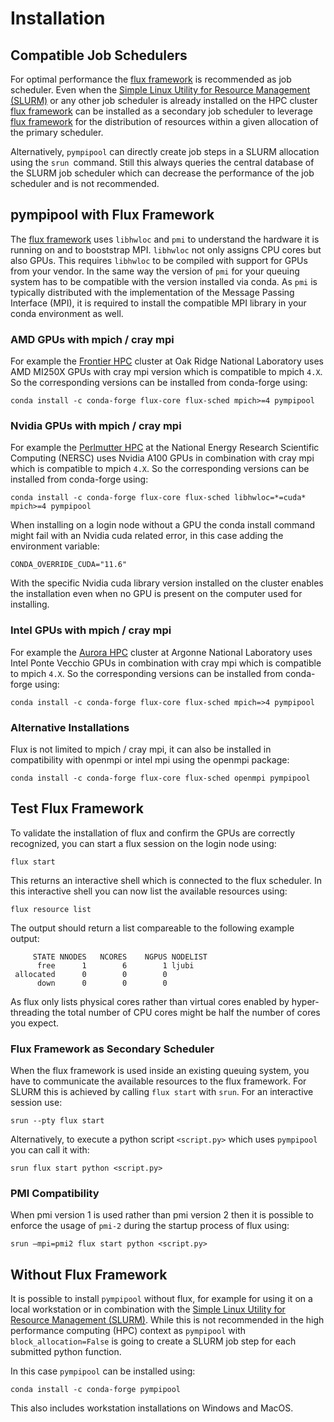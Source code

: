 # Installation
## Compatible Job Schedulers
For optimal performance the [flux framework](https://flux-framework.org) is recommended as job scheduler. Even when the 
[Simple Linux Utility for Resource Management (SLURM)](https://slurm.schedmd.com) or any other job scheduler is already 
installed on the HPC cluster [flux framework](https://flux-framework.org) can be installed as a secondary job scheduler
to leverage [flux framework](https://flux-framework.org) for the distribution of resources within a given allocation of
the primary scheduler. 

Alternatively, `pympipool` can directly create job steps in a SLURM allocation using the `srun `command. Still this always 
queries the central database of the SLURM job scheduler which can decrease the performance of the job scheduler and is 
not recommended.

## pympipool with Flux Framework
The [flux framework](https://flux-framework.org) uses `libhwloc` and `pmi` to understand the hardware it is running on and to booststrap MPI.
`libhwloc` not only assigns CPU cores but also GPUs. This requires `libhwloc` to be compiled with support for GPUs from 
your vendor. In the same way the version of `pmi` for your queuing system has to be compatible with the version 
installed via conda. As `pmi` is typically distributed with the implementation of the Message Passing Interface (MPI), 
it is required to install the compatible MPI library in your conda environment as well. 

### AMD GPUs with mpich / cray mpi
For example the [Frontier HPC](https://www.olcf.ornl.gov/frontier/) cluster at Oak Ridge National Laboratory uses 
AMD MI250X GPUs with cray mpi version which is compatible to mpich `4.X`. So the corresponding versions can be installed
from conda-forge using: 
```
conda install -c conda-forge flux-core flux-sched mpich>=4 pympipool
```
### Nvidia GPUs with mpich / cray mpi 
For example the [Perlmutter HPC](https://docs.nersc.gov/systems/perlmutter/) at the National Energy Research Scientific 
Computing (NERSC) uses Nvidia A100 GPUs in combination with cray mpi which is compatible to mpich `4.X`. So the 
corresponding versions can be installed from conda-forge using: 
```
conda install -c conda-forge flux-core flux-sched libhwloc=*=cuda* mpich>=4 pympipool
```
When installing on a login node without a GPU the conda install command might fail with an Nvidia cuda related error, in
this case adding the environment variable:
```
CONDA_OVERRIDE_CUDA="11.6"
```
With the specific Nvidia cuda library version installed on the cluster enables the installation even when no GPU is 
present on the computer used for installing. 

### Intel GPUs with mpich / cray mpi 
For example the [Aurora HPC](https://www.alcf.anl.gov/aurora) cluster at Argonne National Laboratory uses Intel Ponte 
Vecchio GPUs in combination with cray mpi which is compatible to mpich `4.X`. So the corresponding versions can be 
installed from conda-forge using: 
```
conda install -c conda-forge flux-core flux-sched mpich=>4 pympipool
```

### Alternative Installations
Flux is not limited to mpich / cray mpi, it can also be installed in compatibility with openmpi or intel mpi using the 
openmpi package: 
```
conda install -c conda-forge flux-core flux-sched openmpi pympipool
```

## Test Flux Framework
To validate the installation of flux and confirm the GPUs are correctly recognized, you can start a flux session on the 
login node using:
```
flux start
```
This returns an interactive shell which is connected to the flux scheduler. In this interactive shell you can now list 
the available resources using: 
```
flux resource list
```
The output should return a list compareable to the following example output:
```
     STATE NNODES   NCORES    NGPUS NODELIST
      free      1        6        1 ljubi
 allocated      0        0        0 
      down      0        0        0
```
As flux only lists physical cores rather than virtual cores enabled by hyper-threading the total number of CPU cores 
might be half the number of cores you expect. 

### Flux Framework as Secondary Scheduler
When the flux framework is used inside an existing queuing system, you have to communicate the available resources to 
the flux framework. For SLURM this is achieved by calling `flux start` with `srun`. For an interactive session use:
```
srun --pty flux start
```
Alternatively, to execute a python script `<script.py>` which uses `pympipool` you can call it with: 
```
srun flux start python <script.py>
```

### PMI Compatibility 
When pmi version 1 is used rather than pmi version 2 then it is possible to enforce the usage of `pmi-2` during the 
startup process of flux using: 
```
srun –mpi=pmi2 flux start python <script.py>
```

## Without Flux Framework
It is possible to install `pympipool` without flux, for example for using it on a local workstation or in combination
with the [Simple Linux Utility for Resource Management (SLURM)](https://slurm.schedmd.com). While this is not recommended
in the high performance computing (HPC) context as `pympipool` with `block_allocation=False` is going to create a SLURM
job step for each submitted python function. 

In this case `pympipool` can be installed using:
```
conda install -c conda-forge pympipool
```

This also includes workstation installations on Windows and MacOS.
